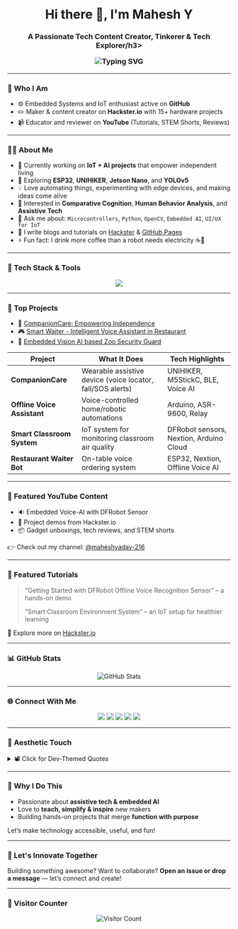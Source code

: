 <h1 align="center">Hi there 👋, I'm Mahesh Y</h1>
<h3 align="center">A Passionate Tech Content Creator, Tinkerer & Tech Explorer/h3>

<p align="center">
  <img src="https://readme-typing-svg.demolab.com?font=Fira+Code&weight=500&size=22&pause=1000&color=00BFFF&center=true&vCenter=true&width=500&lines=Welcome+to+my+GitHub!;IoT+%7C+AI+%7C+Open+Source+%7C+Maker;Let's+build+something+awesome!" alt="Typing SVG" />
</p>

---

### 💼 Who I Am

- ⚙️ Embedded Systems and IoT enthusiast active on **GitHub**
- ✏️ Maker & content creator on **Hackster.io** with 15+ hardware projects  
- 📹 Educator and reviewer on **YouTube** (Tutorials, STEM Shorts, Reviews)

---

### 👨‍💻 About Me

- 🔭 Currently working on **IoT + AI projects** that empower independent living  
- 🌱 Exploring **ESP32**, **UNIHIKER**, **Jetson Nano**, and **YOLOv5**  
- 💡 Love automating things, experimenting with edge devices, and making ideas come alive  
- 🧠 Interested in **Comparative Cognition**, **Human Behavior Analysis**, and **Assistive Tech**  
- 💬 Ask me about: `Microcontrollers`, `Python`, `OpenCV`, `Embedded AI`, `UI/UX for IoT`  
- 📝 I write blogs and tutorials on [Hackster](https://www.hackster.io/maheshyadav216) & [GitHub Pages](#)  
- ⚡ Fun fact: I drink more coffee than a robot needs electricity ☕🤖

---

### 🔧 Tech Stack & Tools

<p align="center">
  <img src="https://skillicons.dev/icons?i=python,c,cpp,arduino,raspberrypi,linux,git,github,vscode,docker,html,css,js,nodejs,mysql,sqlite,figma" />
</p>

---

### 🧠 Top Projects

- 🚨 [CompanionCare: Empowering Independence](https://www.hackster.io/maheshyadav216/companioncare-empowering-independence-11e267)  
- 🎮 [Smart Waiter - Intelligent Voice Assistant in Restaurant](https://www.hackster.io/maheshyadav216/smart-waiter-intelligent-voice-assistant-in-restaurant-1ad872)  
- 🧠 [Embedded Vision AI based Zoo Security Guard](https://www.hackster.io/maheshyadav216/embedded-vision-ai-based-zoo-security-guard-e4c0da)  

| Project | What It Does | Tech Highlights |
|--------|---------------|------------------|
| **CompanionCare** | Wearable assistive device (voice locator, fall/SOS alerts) | UNIHIKER, M5StickC, BLE, Voice AI |
| **Offline Voice Assistant** | Voice-controlled home/robotic automations | Arduino, ASR-9600, Relay |
| **Smart Classroom System** | IoT system for monitoring classroom air quality | DFRobot sensors, Nextion, Arduino Cloud |
| **Restaurant Waiter Bot** | On-table voice ordering system | ESP32, Nextion, Offline Voice AI |

---

### 🎥 Featured YouTube Content

- 🔉 Embedded Voice-AI with DFRobot Sensor  
- 🧪 Project demos from Hackster.io  
- 📦 Gadget unboxings, tech reviews, and STEM shorts  

👉 Check out my channel: [@maheshyadav-216](https://www.youtube.com/@maheshyadav-216)

---

### 📝 Featured Tutorials

> “Getting Started with DFRobot Offline Voice Recognition Sensor” – a hands-on demo  
>  
> “Smart Classroom Environment System” – an IoT setup for healthier learning  

🧾 Explore more on [Hackster.io](https://www.hackster.io/maheshyadav216)

---

### 📊 GitHub Stats

<p align="center">
  <img src="https://github-readme-stats.vercel.app/api?username=maheshyadav216&show_icons=true&theme=github_dark&count_private=true&hide_border=true" alt="GitHub Stats" />
</p>

---

### 🌐 Connect With Me

<p align="center">
  <a href="https://www.linkedin.com/in/maheshy/"><img src="https://img.shields.io/badge/LinkedIn-blue?logo=linkedin&logoColor=white" /></a>
  <a href="mailto:maheshyadav216@hotmail.com"><img src="https://img.shields.io/badge/Email-Hotmail-blue?logo=microsoftoutlook&logoColor=white" /></a>
  <a href="https://github.com/maheshyadav216"><img src="https://img.shields.io/badge/GitHub-000?logo=github&logoColor=white" /></a>
  <a href="https://www.hackster.io/maheshyadav216"><img src="https://img.shields.io/badge/Hackster-1BA0D7?logo=hackster&logoColor=white" /></a>
  <a href="https://www.youtube.com/@maheshyadav-216"><img src="https://img.shields.io/badge/YouTube-FF0000?logo=youtube&logoColor=white" /></a>
</p>

---

### 🎨 Aesthetic Touch

<details>
<summary>📽️ Click for Dev-Themed Quotes</summary>

> “The best way to predict the future is to invent it.” – Alan Kay  
> “Code is like humor. When you have to explain it, it’s bad.”

</details>

---

### 🌟 Why I Do This

- Passionate about **assistive tech & embedded AI**  
- Love to **teach, simplify & inspire** new makers  
- Building hands-on projects that merge **function with purpose**

Let’s make technology accessible, useful, and fun!

---

### 💬 Let's Innovate Together

Building something awesome? Want to collaborate?
**Open an issue or drop a message** — let’s connect and create!

---

### 👀 Visitor Counter

<p align="center">
  <img src="https://komarev.com/ghpvc/?username=maheshyadav216&style=flat-square&color=blue" alt="Visitor Count"/>
</p>
